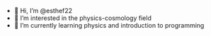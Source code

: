 - 👋 Hi, I’m @esthef22
- 👀 I’m interested in the physics-cosmology field
- 🌱 I’m currently learning physics and introduction to programming

<!---
esthef22/esthef22 is a ✨ special ✨ repository because its `README.md` (this file) appears on your GitHub profile.
You can click the Preview link to take a look at your changes.
--->
